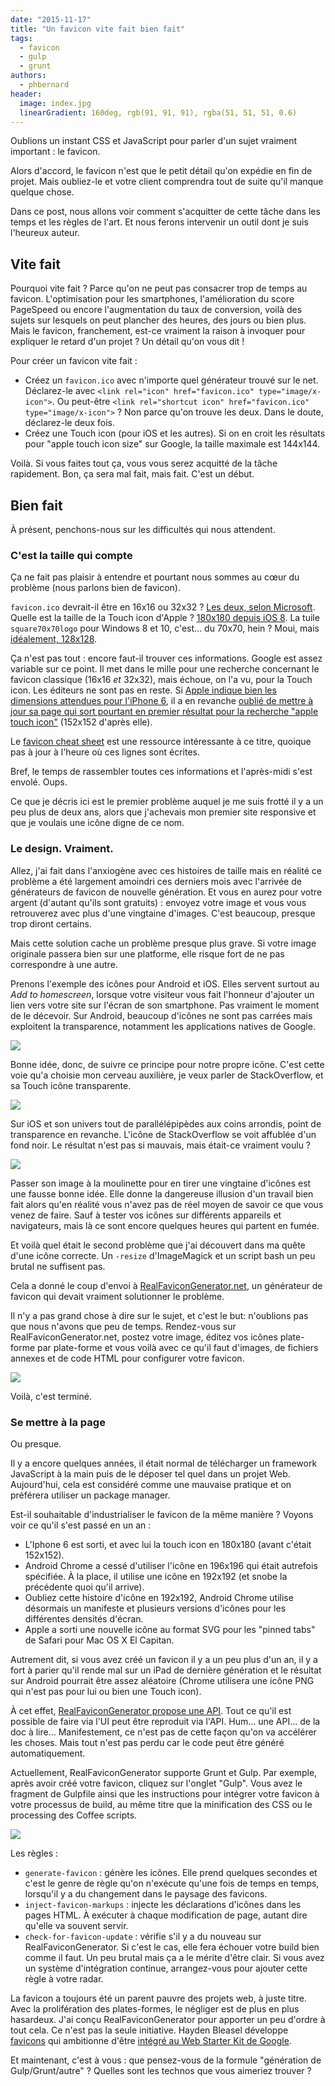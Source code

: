 ```yaml
---
date: "2015-11-17"
title: "Un favicon vite fait bien fait"
tags:
  - favicon
  - gulp
  - grunt
authors:
  - phbernard
header:
  image: index.jpg
  linearGradient: 160deg, rgb(91, 91, 91), rgba(51, 51, 51, 0.6)
---
```


Oublions un instant CSS et JavaScript pour parler d'un sujet vraiment
important : le favicon.

Alors d'accord, le favicon n'est que le petit détail qu'on expédie en fin de
projet. Mais oubliez-le et votre client comprendra tout de suite qu'il manque
quelque chose.

Dans ce post, nous allons voir comment s'acquitter de cette tâche dans les temps
et les règles de l'art. Et nous ferons intervenir un outil dont je suis l'heureux
auteur.

## Vite fait

Pourquoi vite fait ? Parce qu'on ne peut pas consacrer trop de temps au favicon.
L'optimisation pour les smartphones, l'amélioration du score PageSpeed ou
encore l'augmentation du taux de conversion, voilà des sujets sur lesquels on
peut plancher des heures, des jours ou bien plus. Mais le favicon, franchement,
est-ce vraiment la raison à invoquer pour expliquer le retard d'un projet ? Un
détail qu'on vous dit !

Pour créer un favicon vite fait :

  - Créez un `favicon.ico` avec n'importe quel générateur trouvé sur le net.
  Déclarez-le avec `<link rel="icon" href="favicon.ico" type="image/x-icon">`.
  Ou peut-être `<link rel="shortcut icon" href="favicon.ico"
  type="image/x-icon">` ? Non parce qu'on trouve les deux. Dans le doute,
  déclarez-le deux fois.
  - Créez une Touch icon (pour iOS et les autres). Si on en croit les résultats
  pour "apple touch icon size" sur Google, la taille maximale est 144x144.

Voilà. Si vous faites tout ça, vous vous serez acquitté de la tâche rapidement.
Bon, ça sera mal fait, mais fait. C'est un début.

## Bien fait

À présent, penchons-nous sur les difficultés qui nous attendent.

### C'est la taille qui compte

Ça ne fait pas plaisir à entendre et pourtant nous sommes au cœur du problème
(nous parlons bien de favicon).

`favicon.ico` devrait-il être en 16x16 ou 32x32 ? [Les deux, selon
Microsoft](https://msdn.microsoft.com/library/gg491740(v=vs.85).aspx). Quelle
est la taille de la Touch icon d'Apple ? [180x180 depuis iOS 8](https://developer.apple.com/library/ios/documentation/UserExperience/Conceptual/MobileHIG/IconMatrix.html#//apple_ref/doc/uid/TP40006556-CH27-SW2).
La tuile `square70x70logo` pour Windows 8 et 10, c'est... du 70x70, hein ?
Moui, mais [idéalement, 128x128](https://msdn.microsoft.com/library/dn455106(v=vs.85).aspx).

Ça n'est pas tout : encore faut-il trouver ces informations. Google est
assez variable sur ce point. Il met dans le mille pour une recherche concernant
le favicon classique (16x16 *et* 32x32), mais échoue, on l'a vu, pour la
Touch icon. Les éditeurs ne sont pas en reste. Si [Apple indique bien les
dimensions attendues pour l'iPhone 6](https://developer.apple.com/library/ios/documentation/UserExperience/Conceptual/MobileHIG/IconMatrix.html#//apple_ref/doc/uid/TP40006556-CH27-SW2),
il a en revanche [oublié de mettre à jour sa page qui sort pourtant en premier résultat pour la recherche "apple touch icon"](https://developer.apple.com/library/ios/documentation/AppleApplications/Reference/SafariWebContent/ConfiguringWebApplications/ConfiguringWebApplications.html) (152x152 d'après elle).

Le [favicon cheat sheet](https://github.com/audreyr/favicon-cheat-sheet) est une
ressource intéressante à ce titre, quoique pas à jour à l'heure où ces lignes
sont écrites.

Bref, le temps de rassembler toutes ces informations et l'après-midi s'est envolé. Oups.

Ce que je décris ici est le premier problème auquel je me suis frotté il y
a un peu plus de deux ans, alors que j'achevais mon premier site responsive et
que je voulais une icône digne de ce nom.

### Le design. Vraiment.

Allez, j'ai fait dans l'anxiogène avec ces histoires de taille mais en réalité
ce problème a été largement amoindri ces derniers mois avec l'arrivée de
générateurs de favicon de nouvelle génération. Et vous en aurez pour votre
argent (d'autant qu'ils sont gratuits) : envoyez votre image et vous vous
retrouverez avec plus d'une vingtaine d'images. C'est beaucoup, presque trop
diront certains.

Mais cette solution cache un problème presque plus grave. Si votre image
originale passera bien sur une platforme, elle risque fort de ne pas
correspondre à une autre.

Prenons l'exemple des icônes pour Android et iOS. Elles servent surtout au *Add
to homescreen*, lorsque votre visiteur vous fait l'honneur d'ajouter un lien
vers votre site sur l'écran de son smartphone. Pas vraiment le moment de le
décevoir. Sur Android, beaucoup d'icônes ne sont pas carrées mais exploitent
la transparence, notamment les applications natives de Google.

![](google_apps.png)

Bonne idée, donc, de suivre ce principe pour notre propre icône. C'est cette
voie qu'a choisie mon cerveau auxilière, je veux parler de StackOverflow, et sa
Touch icône transparente.

![](so_android.png)

Sur iOS et son univers tout de parallélépipèdes aux coins arrondis, point de
transparence en revanche. L'icône de StackOverflow se voit affublée d'un fond
noir. Le résultat n'est pas si mauvais, mais était-ce vraiment voulu ?

![](so_ios.png)

Passer son image à la moulinette pour en tirer une vingtaine d'icônes est une
fausse bonne idée. Elle donne la dangereuse illusion d'un travail bien fait
alors qu'en réalité vous n'avez pas de réel moyen de savoir ce que vous venez
de faire. Sauf à tester vos icônes sur différents appareils et navigateurs, mais
là ce sont encore quelques heures qui partent en fumée.

Et voilà quel était le second problème que j'ai découvert dans ma quête d'une
icône correcte. Un `-resize` d'ImageMagick et un script bash un peu brutal ne
suffisent pas.

Cela a donné le coup d'envoi à
[RealFaviconGenerator.net](https://realfavicongenerator.net/), un générateur de
favicon qui devait vraiment solutionner le problème.

Il n'y a pas grand chose à dire sur le sujet, et c'est le but: n'oublions pas
que nous n'avons que peu de temps. Rendez-vous sur RealFaviconGenerator.net,
postez votre image, éditez vos icônes plate-forme par plate-forme et vous voilà
avec ce qu'il faut d'images, de fichiers annexes et de code HTML pour
configurer votre favicon.

![](favicon_editor.png)

Voilà, c'est terminé.

### Se mettre à la page

Ou presque.

Il y a encore quelques années, il était normal de télécharger un framework
JavaScript à la main puis de le déposer tel quel dans un projet Web.
Aujourd'hui, cela est considéré comme une mauvaise pratique et on préférera
utiliser un package manager.

Est-il souhaitable d'industrialiser le favicon de la même manière ? Voyons voir
ce qu'il s'est passé en un an :

 - L'Iphone 6 est sorti, et avec lui la touch icon en 180x180 (avant c'était
 152x152).
 - Android Chrome a cessé d'utiliser l'icône en 196x196 qui était autrefois
 spécifiée. À la place, il utilise une icône en 192x192 (et snobe la précédente
 quoi qu'il arrive).
 - Oubliez cette histoire d'icône en 192x192, Android Chrome utilise désormais
 un manifeste et plusieurs versions d'icônes pour les différentes densités
 d'écran.
 - Apple a sorti une nouvelle icône au format SVG pour les "pinned tabs" de
 Safari pour Mac OS X El Capitan.

Autrement dit, si vous avez créé un favicon il y a un peu plus d'un an, il y a
fort à parier qu'il rende mal sur un iPad de dernière génération et le résultat
sur Android pourrait être assez aléatoire (Chrome utilisera une icône PNG qui
n'est pas pour lui ou bien une Touch icon).

À cet effet,
[RealFaviconGenerator propose une API](https://realfavicongenerator.net/api).
Tout ce qu'il est possible de faire via l'UI peut être reproduit via l'API.
Hum... une API... de la doc à lire... Manifestement, ce n'est pas de cette
façon qu'on va accélérer les choses. Mais tout n'est pas perdu car le code peut
être généré automatiquement.

Actuellement, RealFaviconGenerator supporte Grunt et Gulp. Par exemple, après
avoir créé votre favicon, cliquez sur l'onglet "Gulp". Vous avez le fragment de
Gulpfile ainsi que les instructions pour intégrer votre favicon à votre
processus de build, au même titre que la minification des CSS ou le processing
des Coffee scripts.

![](gulp_instructions.png)

Les règles :

 - `generate-favicon` : génère les icônes. Elle prend quelques
 secondes et c'est le genre de règle qu'on n'exécute qu'une fois de temps en
 temps, lorsqu'il y a du changement dans le paysage des favicons.
 - `inject-favicon-markups` : injecte les déclarations d'icônes
 dans les pages HTML. À exécuter à chaque modification de page, autant dire
 qu'elle va souvent servir.
 - `check-for-favicon-update` : vérifie s'il y a du nouveau sur
 RealFaviconGenerator. Si c'est le cas, elle fera échouer votre build bien
 comme il faut. Un peu brutal mais ça a le mérite d'être clair. Si vous
 avez un système d'intégration continue, arrangez-vous pour ajouter cette règle
 à votre radar.

La favicon a toujours été un parent pauvre des projets web, à juste titre.
Avec la prolifération des plates-formes, le négliger est de plus en plus hasardeux.
J'ai conçu RealFaviconGenerator pour apporter un peu d'ordre à tout cela. Ce
n'est pas la seule initiative. Hayden Bleasel développe
[favicons](https://github.com/haydenbleasel/favicons) qui ambitionne d'être
[intégré au Web Starter Kit de Google](https://github.com/google/web-starter-kit/issues/599).

Et maintenant, c'est à vous : que pensez-vous de la formule "génération de
Gulp/Grunt/autre" ? Quelles sont les technos que vous aimeriez trouver ?
